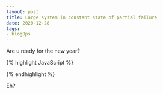 ```yaml
---
layout: post
title: Large system in constant state of partial failure
date: 2020-12-28
tags:
- blogOps
---
```

Are u ready for the new year?

{% highlight JavaScript %}
<script>document.write(new Date().getFullYear())</script> 
{% endhighlight %}

<p>
Eh?
</p>
